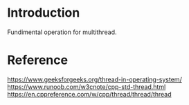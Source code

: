 # Introduction
Fundimental operation for multithread.

# Reference
https://www.geeksforgeeks.org/thread-in-operating-system/
https://www.runoob.com/w3cnote/cpp-std-thread.html
https://en.cppreference.com/w/cpp/thread/thread/thread
